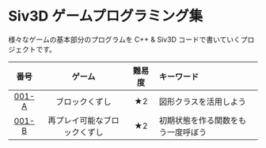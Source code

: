 # Siv3D ゲームプログラミング集

様々なゲームの基本部分のプログラムを C++ & Siv3D コードで書いていくプロジェクトです。  

| 番号 | ゲーム | 難易度 | キーワード |
|:---:|:---:|:---:|:---|
| [001-A](games/001/A.md) | ブロックくずし | ★2 | 図形クラスを活用しよう |
| [001-B](games/001/B.md) | 再プレイ可能なブロックくずし | ★2 | 初期状態を作る関数をもう一度呼ぼう |

